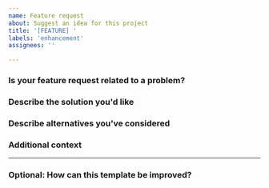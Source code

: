 ```yaml
---
name: Feature request
about: Suggest an idea for this project
title: '[FEATURE] '
labels: 'enhancement'
assignees: ''

---
```


<!--
Notes:
1. Only post _feature requests_ here.
2. Use the appropriate template for _bug reports_.
3. Please direct questions to the [`#formulas` channel on Slack](https://saltstackcommunity.slack.com/messages/C7LG8SV54/), which is bridged to `#saltstack-formulas` on Freenode.
-->

### Is your feature request related to a problem?
<!-- A clear and concise description of what the problem is. -->



### Describe the solution you'd like
<!-- A clear and concise description of what you want to happen. -->



### Describe alternatives you've considered
<!-- Describe any alternative solutions or features you've considered. -->



### Additional context
<!-- Add any other context about the feature request here. -->



---

### Optional: How can this template be improved?
<!-- Feel free to suggest how this template can be improved. -->


